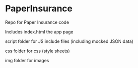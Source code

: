 # PaperInsurance
Repo for Paper Insurance code

Includes index.html the app page

script folder for JS include files (including mocked JSON data)

css folder for css (style sheets)

img folder for images
